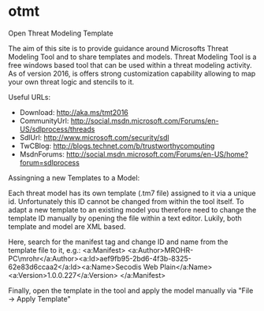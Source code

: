 # otmt
Open Threat Modeling Template

The aim of this site is to provide guidance around Microsofts Threat Modeling Tool and to share templates and models. Threat Modeling Tool is a free windows based tool that can be used within a threat modeling activity. As of version 2016, is offers strong customization capability allowing to map your own threat logic and stencils to it.

Useful URLs:
- Download: http://aka.ms/tmt2016
- CommunityUrl: http://social.msdn.microsoft.com/Forums/en-US/sdlprocess/threads
- SdlUrl: http://www.microsoft.com/security/sdl
- TwCBlog: http://blogs.technet.com/b/trustworthycomputing
- MsdnForums: http://social.msdn.microsoft.com/Forums/en-US/home?forum=sdlprocess


Assingning a new Templates to a Model:

Each threat model has its own template (.tm7 file) assigned to it via a unique id. Unfortunately this ID cannot be changed from within the tool itself. To adapt a new template to an existing model you therefore need to change the template ID manually by opening the file within a text editor. Lukily, both template and model are XML based.

Here, search for the manifest tag and change ID and name from the template file to it, e.g.:
&lt;a:Manifest&gt;
  &lt;a:Author&gt;MROHR-PC\mrohr&lt;/a:Author&gt;&lt;a:Id&gt;aef9fb95-2bd6-4f3b-8325-62e83d6ccaa2&lt;/a:Id&gt;&lt;a:Name&gt;Secodis Web Plain&lt;/a:Name&gt;&lt;a:Version&gt;1.0.0.227&lt;/a:Version&gt;
&lt;/a:Manifest&gt;

Finally, open the template in the tool and apply the model manually via "File -> Apply Template"
